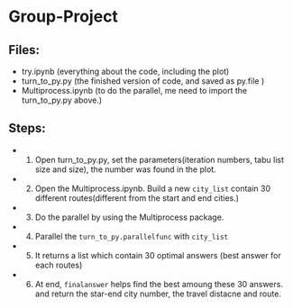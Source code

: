 # Group-Project
## Files:
- try.ipynb (everything about the code, including the plot)
- turn_to_py.py (the finished version of code, and saved as py.file )
- Multiprocess.ipynb (to do the parallel, me need to import the turn_to_py.py above.)

## Steps:
- 1. Open turn_to_py.py, set the parameters(iteration numbers, tabu list size and size), the number was found in the plot.
- 2. Open the Multiprocess.ipynb. Build a new `city_list` contain 30 different routes(different from the start and end cities.)
- 3. Do the parallel by using the Multiprocess package. 
- 4. Parallel the `turn_to_py.parallelfunc` with `city_list`
- 5. It returns a list which contain 30 optimal answers (best answer for each routes)
- 6. At end, `finalanswer` helps find the best amoung these 30 answers. and return the star-end city number, the travel distacne and route.



